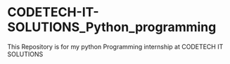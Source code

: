 # CODETECH-IT-SOLUTIONS_Python_programming
This Repository is for my python Programming internship at CODETECH IT SOLUTIONS
